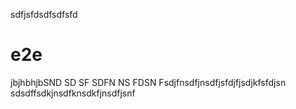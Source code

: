 sdfjsfdsdfsdfsfd
# e2e
jbjhbhjbSND SD SF SDFN NS FDSN Fsdjfnsdfjnsdfjsfdjfjsdjkfsfdjsn
sdsdffsdkjnsdfknsdkfjnsdfjsnf
